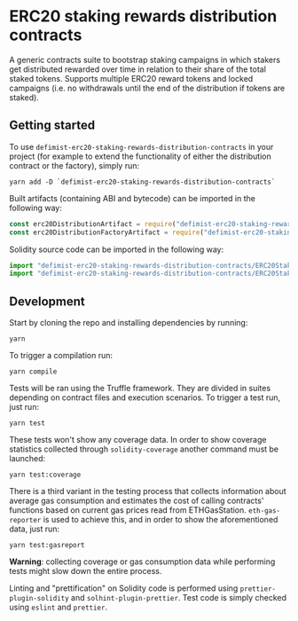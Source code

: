 # ERC20 staking rewards distribution contracts

A generic contracts suite to bootstrap staking campaigns in which stakers get
distributed rewarded over time in relation to their share of the total staked
tokens. Supports multiple ERC20 reward tokens and locked campaigns (i.e. no
withdrawals until the end of the distribution if tokens are staked).

## Getting started

To use `defimist-erc20-staking-rewards-distribution-contracts` in your project (for
example to extend the functionality of either the distribution contract or the
factory), simply run:

```
yarn add -D `defimist-erc20-staking-rewards-distribution-contracts`
```

Built artifacts (containing ABI and bytecode) can be imported in the following
way:

```js
const erc20DistributionArtifact = require("defimist-erc20-staking-rewards-distribution-contracts/build/ERC20StakingRewardsDistribution.json");
const erc20DistributionFactoryArtifact = require("defimist-erc20-staking-rewards-distribution-contracts/build/ERC20StakingRewardsDistributionFactory.json");
```

Solidity source code can be imported in the following way:

```js
import "defimist-erc20-staking-rewards-distribution-contracts/ERC20StakingRewardsDistribution.sol";
import "defimist-erc20-staking-rewards-distribution-contracts/ERC20StakingRewardsDistributionFactory.sol";
```

## Development

Start by cloning the repo and installing dependencies by running:

```
yarn
```

To trigger a compilation run:

```
yarn compile
```

Tests will be ran using the Truffle framework. They are divided in suites
depending on contract files and execution scenarios. To trigger a test run, just
run:

```
yarn test
```

These tests won't show any coverage data. In order to show coverage statistics
collected through `solidity-coverage` another command must be launched:

```
yarn test:coverage
```

There is a third variant in the testing process that collects information about
average gas consumption and estimates the cost of calling contracts' functions
based on current gas prices read from ETHGasStation. `eth-gas-reporter` is used
to achieve this, and in order to show the aforementioned data, just run:

```
yarn test:gasreport
```

**Warning**: collecting coverage or gas consumption data while performing tests
might slow down the entire process.

Linting and "prettification" on Solidity code is performed using
`prettier-plugin-solidity` and `solhint-plugin-prettier`. Test code is simply
checked using `eslint` and `prettier`.
